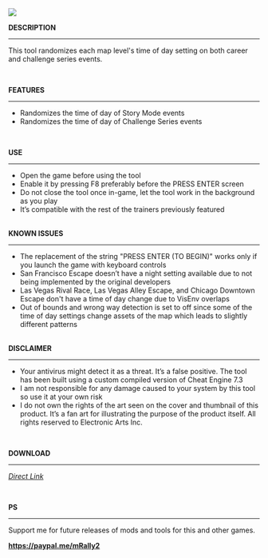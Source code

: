 <img src="https://public-files.gumroad.com/pvipbxu6zmvay4gddwv5ogxyfsbv">
<div class="rich-text"><p><strong>DESCRIPTION</strong></p><hr><p>This tool randomizes each map level's time of day setting on both career and challenge series events.</p><p><br></p><p><strong>FEATURES</strong></p><hr><ul><li>Randomizes the time of day of Story Mode events</li><li>Randomizes the time of day of Challenge Series events</li></ul><p><br></p><p><strong>USE</strong></p><hr><ul><li>Open the game before using the tool</li><li>Enable it by pressing F8 preferably before the PRESS ENTER screen</li><li>Do not close the tool once in-game, let the tool work in the background as you play</li><li>It’s compatible with the rest of the trainers previously featured<br><br></li></ul><p><strong>KNOWN ISSUES</strong></p><hr><ul><li>The replacement of the string "PRESS ENTER (TO BEGIN)" works only if you launch the game with keyboard controls</li><li>San Francisco Escape doesn’t have a night setting available due to not being implemented by the original developers</li><li>Las Vegas Rival Race, Las Vegas Alley Escape, and Chicago Downtown Escape don't have a time of day change due to VisEnv overlaps</li><li>Out of bounds and wrong way detection is set to off since some of the time of day settings change assets of the map which leads to slightly different patterns<br><br></li></ul><p><strong>DISCLAIMER</strong></p><hr><ul><li>Your antivirus might detect it as a threat. It’s a false positive. The tool has been built using a custom compiled version of Cheat Engine 7.3</li><li>I am not responsible for any damage caused to your system by this tool so use it at your own risk</li><li>I do not own the rights of the art seen on the cover and thumbnail of this product. It’s a fan art for illustrating the purpose of the product itself. All rights reserved to Electronic Arts Inc.</li></ul><p><br></p><p><strong>DOWNLOAD</strong></p><hr><p><a target="_blank" rel="noopener noreferrer nofollow" href="https://mega.nz/file/QtBgyIBa#BcQo8x_LMjljk0qE_TYB_ZT5e8BZGohZYANUEVmUitY"><em>Direct Link</em></a></p><p><br></p><p><strong>PS</strong></p><hr><p>Support me for future releases of mods and tools for this and other games.</p><p><a target="_blank" rel="noopener noreferrer nofollow" href="https://paypal.me/mRally2"><strong>https://paypal.me/mRally2</strong></a></p></div>
